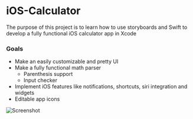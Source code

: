 # iOS-Calculator
The purpose of this project is to learn how to use storyboards and Swift to develop a fully functional iOS calculator app in Xcode

### Goals
- Make an easily customizable and pretty UI
- Make a fully functional math parser
  - Parenthesis support
  - Input checker
- Implement iOS features like notifications, shortcuts, siri integration and widgets
- Editable app icons

![Screenshot](Hello.png)
